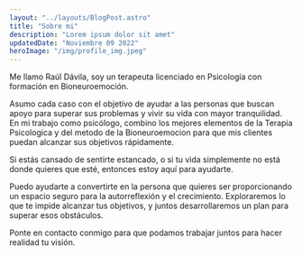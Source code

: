 ```yaml
---
layout: "../layouts/BlogPost.astro"
title: "Sobre mi"
description: "Lorem ipsum dolor sit amet"
updatedDate: "Noviembre 09 2022"
heroImage: "/img/profile_img.jpeg"
---
```


Me llamo Raúl Dávila, soy un terapeuta licenciado en Psicología con formación en Bioneuroemoción.

Asumo cada caso con el objetivo de ayudar a las personas que buscan apoyo para superar sus problemas y vivir su vida con mayor tranquilidad. En mi trabajo como psicólogo, combino los mejores elementos de la Terapia Psicologica y del metodo de la Bioneuroemocion para que mis clientes puedan alcanzar sus objetivos rápidamente.

Si estás cansado de sentirte estancado, o si tu vida simplemente no está donde quieres que esté, entonces estoy aquí para ayudarte.

Puedo ayudarte a convertirte en la persona que quieres ser proporcionando un espacio seguro para la autorreflexión y el crecimiento. Exploraremos lo que te impide alcanzar tus objetivos, y juntos desarrollaremos un plan para superar esos obstáculos.

Ponte en contacto conmigo para que podamos trabajar juntos para hacer realidad tu visión.
